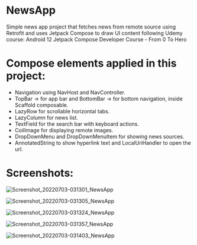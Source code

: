 # NewsApp

Simple news app project that fetches news from remote source using Retrofit and uses Jetpack Compose to draw UI content following Udemy course: 
Android 12 Jetpack Compose Developer Course - From 0 To Hero

# Compose elements applied in this project:

- Navigation using NavHost and NavController.
- TopBar -> for app bar and BottomBar -> for bottom navigation, inside Scaffold composable.
- LazyRow for scrollable horizontal tabs.
- LazyColumn for news list.
- TextField for the search bar with keyboard actions.
- CoilImage for displaying remote images.
- DropDownMenu and DropDownMenuItem for showing news sources.
- AnnotatedString to show hyperlink text and LocalUriHandler to open the url.

# Screenshots:

![Screenshot_20220703-031301_NewsApp](https://user-images.githubusercontent.com/36776225/177062685-661b3266-dbbb-4109-bf9c-624179f996b9.jpg)



![Screenshot_20220703-031305_NewsApp](https://user-images.githubusercontent.com/36776225/177062696-3bb90324-26df-4150-9792-d8fb34f17c3b.jpg)



![Screenshot_20220703-031324_NewsApp](https://user-images.githubusercontent.com/36776225/177062705-cc803412-0937-426a-825d-4caa31d4557b.jpg)



![Screenshot_20220703-031357_NewsApp](https://user-images.githubusercontent.com/36776225/177062718-402192d6-c407-4870-9e8a-e79e427e0a77.jpg)



![Screenshot_20220703-031403_NewsApp](https://user-images.githubusercontent.com/36776225/177062738-3c56bc36-7963-489f-802a-a24f3114c773.jpg)

